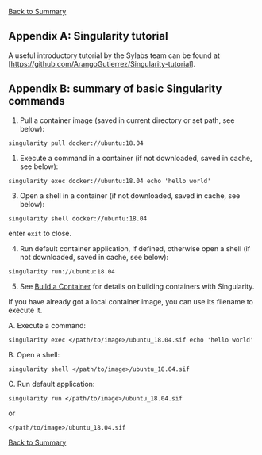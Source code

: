 [Back to Summary](README.md)

## Appendix A: Singularity tutorial

A useful introductory tutorial by the Sylabs team can be found at [https://github.com/ArangoGutierrez/Singularity-tutorial].


## Appendix B: summary of basic Singularity commands

1. Pull a container image (saved in current directory or set path, see below):
```
singularity pull docker://ubuntu:18.04
```

1. Execute a command in a container (if not downloaded, saved in cache, see below):
```
singularity exec docker://ubuntu:18.04 echo 'hello world'
```

3. Open a shell in a container (if not downloaded, saved in cache, see below):
```
singularity shell docker://ubuntu:18.04
```
enter `exit` to close.

4. Run default container application, if defined, otherwise open a shell (if not downloaded, saved in cache, see below):
```
singularity run://ubuntu:18.04
```

5. See [Build a Container](https://sylabs.io/guides/3.3/user-guide/build_a_container.html) for details on building containers with Singularity.

If you have already got a local container image, you can use its filename to execute it.

A. Execute a command:
```
singularity exec </path/to/image>/ubuntu_18.04.sif echo 'hello world'
```

B. Open a shell:
```
singularity shell </path/to/image>/ubuntu_18.04.sif
```

C. Run default application:
```
singularity run </path/to/image>/ubuntu_18.04.sif
```
or
```
</path/to/image>/ubuntu_18.04.sif
```

[Back to Summary](README.md)

